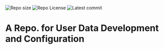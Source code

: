 ![Repo size](https://img.shields.io/github/repo-size/Azubuikeleo13/alx-backend-user-data)
![Repo License](https://img.shields.io/github/license/Azubuikeleo13/alx-backend-user-data.svg)
![Latest commit](https://img.shields.io/github/last-commit/Azubuikeleo13/alx-backend-user-data/main?style=round-square)


# A Repo. for User Data Development and Configuration

